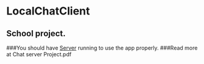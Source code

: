 # LocalChatClient
## School project.
###You should have [Server](https://github.com/RenMai/ServerForClient) running to use the app properly.
###Read more at Chat server Project.pdf
